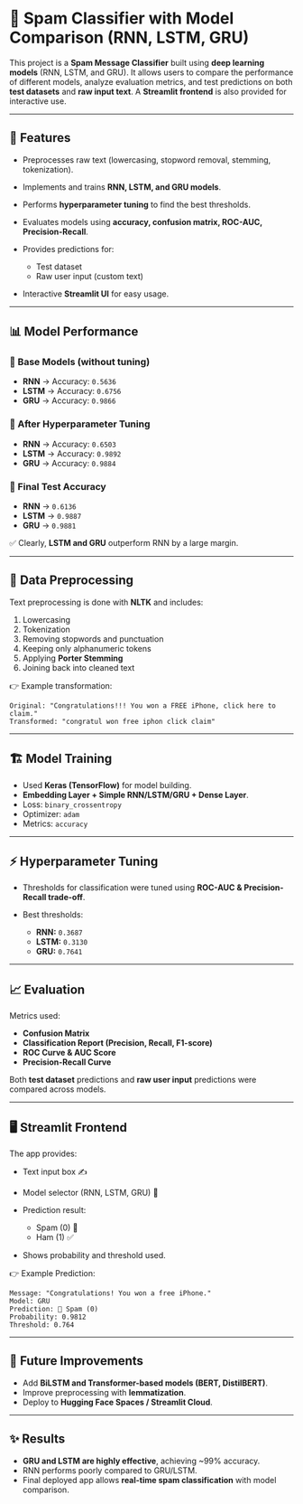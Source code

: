# 📩 Spam Classifier with Model Comparison (RNN, LSTM, GRU)

This project is a **Spam Message Classifier** built using **deep learning models** (RNN, LSTM, and GRU).
It allows users to compare the performance of different models, analyze evaluation metrics, and test predictions on both **test datasets** and **raw input text**.
A **Streamlit frontend** is also provided for interactive use.

---

## 🚀 Features

* Preprocesses raw text (lowercasing, stopword removal, stemming, tokenization).
* Implements and trains **RNN, LSTM, and GRU models**.
* Performs **hyperparameter tuning** to find the best thresholds.
* Evaluates models using **accuracy, confusion matrix, ROC-AUC, Precision-Recall**.
* Provides predictions for:

  * Test dataset
  * Raw user input (custom text)
* Interactive **Streamlit UI** for easy usage.

---

## 📊 Model Performance

### 🔹 Base Models (without tuning)

* **RNN** → Accuracy: `0.5636`
* **LSTM** → Accuracy: `0.6756`
* **GRU** → Accuracy: `0.9866`

### 🔹 After Hyperparameter Tuning

* **RNN** → Accuracy: `0.6503`
* **LSTM** → Accuracy: `0.9892`
* **GRU** → Accuracy: `0.9884`

### 🔹 Final Test Accuracy

* **RNN** → `0.6136`
* **LSTM** → `0.9887`
* **GRU** → `0.9881`

✅ Clearly, **LSTM and GRU** outperform RNN by a large margin.

---

## 🔧 Data Preprocessing

Text preprocessing is done with **NLTK** and includes:

1. Lowercasing
2. Tokenization
3. Removing stopwords and punctuation
4. Keeping only alphanumeric tokens
5. Applying **Porter Stemming**
6. Joining back into cleaned text

👉 Example transformation:

```
Original: "Congratulations!!! You won a FREE iPhone, click here to claim."
Transformed: "congratul won free iphon click claim"
```

---

## 🏗️ Model Training

* Used **Keras (TensorFlow)** for model building.
* **Embedding Layer + Simple RNN/LSTM/GRU + Dense Layer**.
* Loss: `binary_crossentropy`
* Optimizer: `adam`
* Metrics: `accuracy`

---

## ⚡ Hyperparameter Tuning

* Thresholds for classification were tuned using **ROC-AUC & Precision-Recall trade-off**.
* Best thresholds:

  * **RNN:** `0.3687`
  * **LSTM:** `0.3130`
  * **GRU:** `0.7641`

---

## 📈 Evaluation

Metrics used:

* **Confusion Matrix**
* **Classification Report (Precision, Recall, F1-score)**
* **ROC Curve & AUC Score**
* **Precision-Recall Curve**

Both **test dataset** predictions and **raw user input** predictions were compared across models.

---

## 🖥️ Streamlit Frontend

The app provides:

* Text input box ✍️
* Model selector (RNN, LSTM, GRU) 🧠
* Prediction result:

  * Spam (0) 🚨
  * Ham (1) ✅
* Shows probability and threshold used.

👉 Example Prediction:

```
Message: "Congratulations! You won a free iPhone."
Model: GRU
Prediction: 🚨 Spam (0)
Probability: 0.9812
Threshold: 0.764
```

---

## 🔮 Future Improvements

* Add **BiLSTM and Transformer-based models (BERT, DistilBERT)**.
* Improve preprocessing with **lemmatization**.
* Deploy to **Hugging Face Spaces / Streamlit Cloud**.

---

## ✨ Results

* **GRU and LSTM are highly effective**, achieving \~99% accuracy.
* RNN performs poorly compared to GRU/LSTM.
* Final deployed app allows **real-time spam classification** with model comparison.
